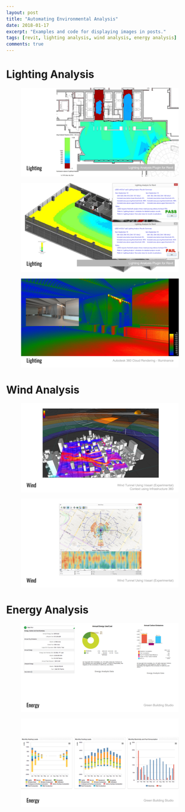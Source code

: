 ```yaml
---
layout: post
title: "Automating Environmental Analysis"
date: 2018-01-17
excerpt: "Examples and code for displaying images in posts."
tags: [revit, lighting analysis, wind analysis, energy analysis]
comments: true
---
```

# Lighting Analysis
<figure>
<a href="/projects/20180117_environmental_analysis/img/01_lighting.png"><img src="/projects/20180117_environmental_analysis/img/01_lighting.png"></a>
</figure>
<figure>
<a href="/projects/20180117_environmental_analysis/img/02_lighting.png"><img src="/projects/20180117_environmental_analysis/img/02_lighting.png"></a>
</figure>
<figure>
<a href="/projects/20180117_environmental_analysis/img/03_lighting.png"><img src="/projects/20180117_environmental_analysis/img/03_lighting.png"></a>
</figure>

# Wind Analysis
<figure>
<a href="/projects/20180117_environmental_analysis/img/04_wind.png"><img src="/projects/20180117_environmental_analysis/img/04_wind.png"></a>
</figure>
<figure>
<a href="/projects/20180117_environmental_analysis/img/05_wind.png"><img src="/projects/20180117_environmental_analysis/img/05_wind.png"></a>
</figure>

# Energy Analysis
<figure>
<a href="/projects/20180117_environmental_analysis/img/06_energy.png"><img src="/projects/20180117_environmental_analysis/img/06_energy.png"></a>
</figure>
<figure>
<a href="/projects/20180117_environmental_analysis/img/07_energy.png"><img src="/projects/20180117_environmental_analysis/img/07_energy.png"></a>
</figure>
